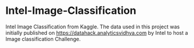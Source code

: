 # Intel-Image-Classification
 Intel Image Classification from Kaggle. The data used in this project was initially published on https://datahack.analyticsvidhya.com by Intel to host a Image classification Challenge.
